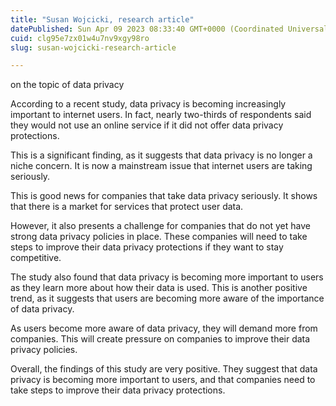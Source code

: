 ```yaml
---
title: "Susan Wojcicki, research article"
datePublished: Sun Apr 09 2023 08:33:40 GMT+0000 (Coordinated Universal Time)
cuid: clg95e7zx01w4u7nv9xgy98ro
slug: susan-wojcicki-research-article

---
```


on the topic of data privacy

According to a recent study, data privacy is becoming increasingly important to internet users. In fact, nearly two-thirds of respondents said they would not use an online service if it did not offer data privacy protections.

This is a significant finding, as it suggests that data privacy is no longer a niche concern. It is now a mainstream issue that internet users are taking seriously.

This is good news for companies that take data privacy seriously. It shows that there is a market for services that protect user data.

However, it also presents a challenge for companies that do not yet have strong data privacy policies in place. These companies will need to take steps to improve their data privacy protections if they want to stay competitive.

The study also found that data privacy is becoming more important to users as they learn more about how their data is used. This is another positive trend, as it suggests that users are becoming more aware of the importance of data privacy.

As users become more aware of data privacy, they will demand more from companies. This will create pressure on companies to improve their data privacy policies.

Overall, the findings of this study are very positive. They suggest that data privacy is becoming more important to users, and that companies need to take steps to improve their data privacy protections.